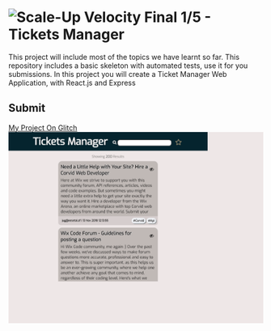 # ![Scale-Up Velocity](./readme-files/logo-main.png)   Final 1/5 - Tickets Manager
This project will include most of the topics we have learnt so far.
This repository includes a basic skeleton with automated tests, use it for you submissions.
In this project you will create a Ticket Manager Web Application, with React.js and Express

## Submit
[My Project On Glitch](https://ticket-manager-roy.glitch.me/)
![gif](ui-testing-recording.gif)

